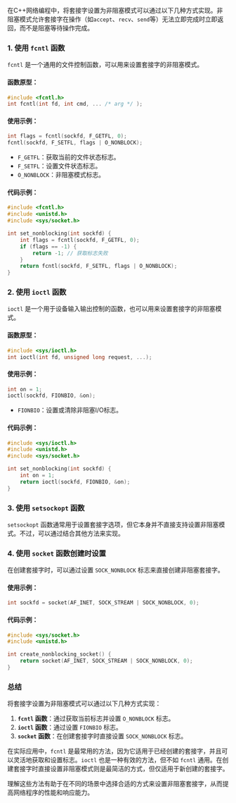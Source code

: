 在C++网络编程中，将套接字设置为非阻塞模式可以通过以下几种方式实现。非阻塞模式允许套接字在操作（如`accept`、`recv`、`send`等）无法立即完成时立即返回，而不是阻塞等待操作完成。

### 1. 使用 `fcntl` 函数

`fcntl` 是一个通用的文件控制函数，可以用来设置套接字的非阻塞模式。

#### 函数原型：
```cpp
#include <fcntl.h>
int fcntl(int fd, int cmd, ... /* arg */ );
```

#### 使用示例：
```cpp
int flags = fcntl(sockfd, F_GETFL, 0);
fcntl(sockfd, F_SETFL, flags | O_NONBLOCK);
```

- `F_GETFL`：获取当前的文件状态标志。
- `F_SETFL`：设置文件状态标志。
- `O_NONBLOCK`：非阻塞模式标志。

#### 代码示例：
```cpp
#include <fcntl.h>
#include <unistd.h>
#include <sys/socket.h>

int set_nonblocking(int sockfd) {
    int flags = fcntl(sockfd, F_GETFL, 0);
    if (flags == -1) {
        return -1; // 获取标志失败
    }
    return fcntl(sockfd, F_SETFL, flags | O_NONBLOCK);
}
```

### 2. 使用 `ioctl` 函数

`ioctl` 是一个用于设备输入输出控制的函数，也可以用来设置套接字的非阻塞模式。

#### 函数原型：
```cpp
#include <sys/ioctl.h>
int ioctl(int fd, unsigned long request, ...);
```

#### 使用示例：
```cpp
int on = 1;
ioctl(sockfd, FIONBIO, &on);
```

- `FIONBIO`：设置或清除非阻塞I/O标志。

#### 代码示例：
```cpp
#include <sys/ioctl.h>
#include <unistd.h>
#include <sys/socket.h>

int set_nonblocking(int sockfd) {
    int on = 1;
    return ioctl(sockfd, FIONBIO, &on);
}
```

### 3. 使用 `setsockopt` 函数

`setsockopt` 函数通常用于设置套接字选项，但它本身并不直接支持设置非阻塞模式。不过，可以通过结合其他方法来实现。

### 4. 使用 `socket` 函数创建时设置

在创建套接字时，可以通过设置 `SOCK_NONBLOCK` 标志来直接创建非阻塞套接字。

#### 使用示例：
```cpp
int sockfd = socket(AF_INET, SOCK_STREAM | SOCK_NONBLOCK, 0);
```

#### 代码示例：
```cpp
#include <sys/socket.h>
#include <unistd.h>

int create_nonblocking_socket() {
    return socket(AF_INET, SOCK_STREAM | SOCK_NONBLOCK, 0);
}
```

### 总结

将套接字设置为非阻塞模式可以通过以下几种方式实现：

1. **`fcntl` 函数**：通过获取当前标志并设置 `O_NONBLOCK` 标志。
2. **`ioctl` 函数**：通过设置 `FIONBIO` 标志。
3. **`socket` 函数**：在创建套接字时直接设置 `SOCK_NONBLOCK` 标志。

在实际应用中，`fcntl` 是最常用的方法，因为它适用于已经创建的套接字，并且可以灵活地获取和设置标志。`ioctl` 也是一种有效的方法，但不如 `fcntl` 通用。在创建套接字时直接设置非阻塞模式则是最简洁的方式，但仅适用于新创建的套接字。

理解这些方法有助于在不同的场景中选择合适的方式来设置非阻塞套接字，从而提高网络程序的性能和响应能力。